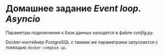 # Домашнее задание *Event loop. Asyncio*

Параметры подключения к базе данных находятся в файле *config.py*.

Docker-контейнер PostgreSQL с такими же параметрами запускается с помощью ```docker-compose up```.
